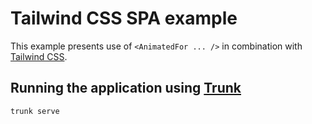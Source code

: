 # Tailwind CSS SPA example

This example presents use of `<AnimatedFor ... />` in combination with [Tailwind CSS](https://tailwindcss.com/).

## Running the application using [Trunk](https://trunkrs.dev/)

```bash
trunk serve
```

